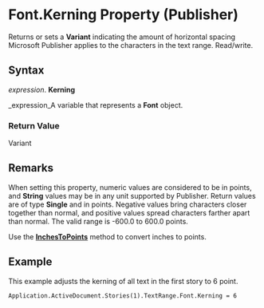 
# Font.Kerning Property (Publisher)

Returns or sets a  **Variant** indicating the amount of horizontal spacing Microsoft Publisher applies to the characters in the text range. Read/write.


## Syntax

 _expression_. **Kerning**

 _expression_A variable that represents a  **Font** object.


### Return Value

Variant


## Remarks

When setting this property, numeric values are considered to be in points, and  **String** values may be in any unit supported by Publisher. Return values are of type **Single** and in points. Negative values bring characters closer together than normal, and positive values spread characters farther apart than normal. The valid range is -600.0 to 600.0 points.

Use the  **[InchesToPoints](32c8740f-ad14-c947-b960-500378a5873d.md)** method to convert inches to points.


## Example

This example adjusts the kerning of all text in the first story to 6 point.


```vb
Application.ActiveDocument.Stories(1).TextRange.Font.Kerning = 6 

```

